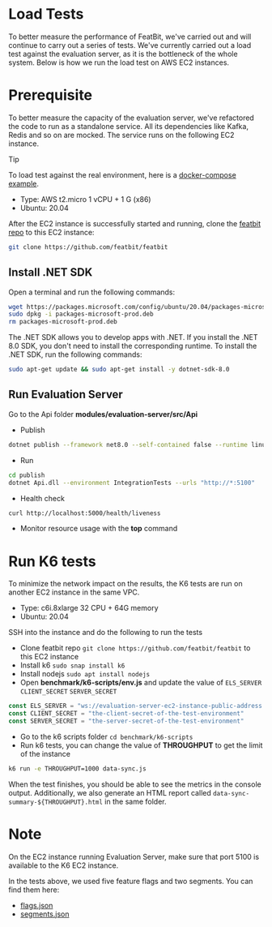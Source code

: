 # Load Tests

To better measure the performance of FeatBit, we've carried out and will continue to carry out a series of
tests. We've currently carried out a load test against the evaluation server, as it is the bottleneck of the whole
system. Below is how we run the load test on AWS EC2 instances.

# Prerequisite

To better measure the capacity of the evaluation server, we've refactored the code to run as a standalone service. All
its dependencies like Kafka, Redis and so on are mocked. The service runs on the following EC2 instance.

> [!TIP]
> To load test against the real environment, here is
> a [docker-compose example](https://gist.github.com/deleteLater/3560f1494dc1a9c684b98c20ebfbf392).

- Type: AWS t2.micro 1 vCPU + 1 G (x86)
- Ubuntu: 20.04

After the EC2 instance is successfully started and running, clone the [featbit repo](https://github.com/featbit/featbit)
to this EC2 instance:

```bash
git clone https://github.com/featbit/featbit
```

## Install .NET SDK

Open a terminal and run the following commands:

```bash
wget https://packages.microsoft.com/config/ubuntu/20.04/packages-microsoft-prod.deb -O packages-microsoft-prod.deb
sudo dpkg -i packages-microsoft-prod.deb
rm packages-microsoft-prod.deb
```

The .NET SDK allows you to develop apps with .NET. If you install the .NET 8.0 SDK, you don't need to install the
corresponding runtime. To install the .NET SDK, run the following commands:

```bash
sudo apt-get update && sudo apt-get install -y dotnet-sdk-8.0
```

## Run Evaluation Server

Go to the Api folder **modules/evaluation-server/src/Api**

- Publish

```bash
dotnet publish --framework net8.0 --self-contained false --runtime linux-x64 --output publish
```

- Run

```bash
cd publish
dotnet Api.dll --environment IntegrationTests --urls "http://*:5100"
```

- Health check

```bash
curl http://localhost:5000/health/liveness
```

- Monitor resource usage with the **top** command

# Run K6 tests

To minimize the network impact on the results, the K6 tests are run on another EC2 instance in the same VPC.

- Type: c6i.8xlarge 32 CPU + 64G memory
- Ubuntu: 20.04

SSH into the instance and do the following to run the tests

- Clone featbit repo `git clone https://github.com/featbit/featbit` to this EC2 instance
- Install k6 `sudo snap install k6`
- Install nodejs `sudo apt install nodejs`
- Open **benchmark/k6-scripts/env.js** and update the value of `ELS_SERVER` `CLIENT_SECRET` `SERVER_SECRET`

```javascript
const ELS_SERVER = "ws://evaluation-server-ec2-instance-public-address:5100"
const CLIENT_SECRET = "the-client-secret-of-the-test-environment"
const SERVER_SECRET = "the-server-secret-of-the-test-environment"
```

- Go to the k6 scripts folder `cd benchmark/k6-scripts`
- Run k6 tests, you can change the value of **THROUGHPUT** to get the limit of the instance

```bash
k6 run -e THROUGHPUT=1000 data-sync.js
```

When the test finishes, you should be able to see the metrics in the console output. Additionally, we also generate an
HTML report called `data-sync-summary-${THROUGHPUT}.html` in the same folder.

# Note

On the EC2 instance running Evaluation Server, make sure that port 5100 is available to the K6 EC2 instance.

In the tests above, we used five feature flags and two segments. You can find them here:

- [flags.json](https://github.com/featbit/featbit/tree/main/modules/evaluation-server/src/Infrastructure/Fakes/flags.json)
- [segments.json](https://github.com/featbit/featbit/tree/main/modules/evaluation-server/src/Infrastructure/Fakes/segments.json) 
